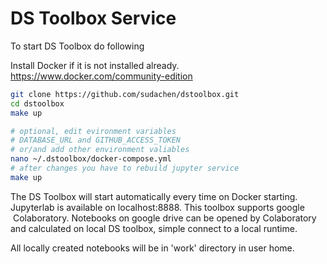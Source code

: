 # DS Toolbox Service

To start DS Toolbox do following

Install Docker if it is not installed already.
https://www.docker.com/community-edition 

```sh
git clone https://github.com/sudachen/dstoolbox.git
cd dstoolbox
make up

# optional, edit evironment variables 
# DATABASE_URL and GITHUB_ACCESS_TOKEN
# or/and add other environment valiables
nano ~/.dstoolbox/docker-compose.yml
# after changes you have to rebuild jupyter service
make up
````

The DS Toolbox will start automatically every time on Docker starting.
Jupyterlab is available on localhost:8888. This toolbox supports google  Colaboratory. Notebooks on google drive can be opened by Colaboratory and calculated on local DS toolbox, simple connect to a local runtime.

All locally created notebooks will be in 'work' directory in user home. 




